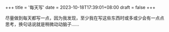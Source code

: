 +++
title = '每天写'
date = 2023-10-18T17:39:01+08:00
draft = false
+++

尽量做到每天都写一点，因为我发现，至少我在写这些东西时或多或少会有一点点思考，换句话说就是稍微动动脑子……
